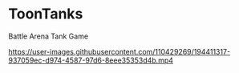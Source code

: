 # ToonTanks
Battle Arena Tank Game


https://user-images.githubusercontent.com/110429269/194411317-937059ec-d974-4587-97d6-8eee35353d4b.mp4

